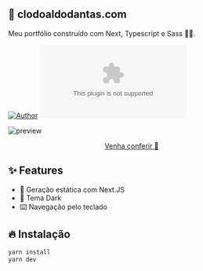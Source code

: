 ## 🦄 clodoaldodantas.com
Meu portfólio construído com Next, Typescript e Sass 🧑‍🚀.

[![Author](https://img.shields.io/badge/author-ClodoaldoDantas-131415?style=flat-square)](https://github.com/ClodoaldoDantas)
[![Languages](https://img.shields.io/github/languages/count/ClodoaldoDantas/clodoaldodantas.com?color=%131415&style=flat-square)](#)

![preview](https://user-images.githubusercontent.com/32376905/192069869-f937a558-98ca-4f39-83a2-b58411b8fc6c.png)

<p align="center">
   <a href="https://www.clodoaldodantas.com.br/">Venha conferir 🎉</a>
</p>

## ✨ Features

- 📂 Geração estática com Next.JS
- 💅 Tema Dark
- ⌨️ Navegação pelo teclado

## 🔥 Instalação

```bash
yarn install
yarn dev
```
